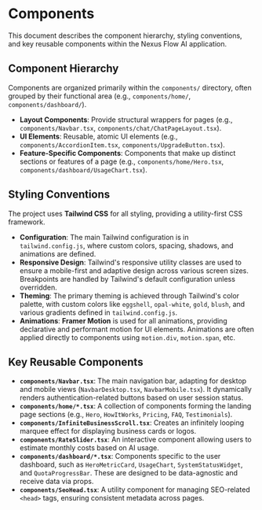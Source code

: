 # Components

This document describes the component hierarchy, styling conventions, and key reusable components within the Nexus Flow AI application.

## Component Hierarchy

Components are organized primarily within the `components/` directory, often grouped by their functional area (e.g., `components/home/`, `components/dashboard/`).

*   **Layout Components**: Provide structural wrappers for pages (e.g., `components/Navbar.tsx`, `components/chat/ChatPageLayout.tsx`).
*   **UI Elements**: Reusable, atomic UI elements (e.g., `components/AccordionItem.tsx`, `components/UpgradeButton.tsx`).
*   **Feature-Specific Components**: Components that make up distinct sections or features of a page (e.g., `components/home/Hero.tsx`, `components/dashboard/UsageChart.tsx`).

## Styling Conventions

The project uses **Tailwind CSS** for all styling, providing a utility-first CSS framework.

*   **Configuration**: The main Tailwind configuration is in `tailwind.config.js`, where custom colors, spacing, shadows, and animations are defined.
*   **Responsive Design**: Tailwind's responsive utility classes are used to ensure a mobile-first and adaptive design across various screen sizes. Breakpoints are handled by Tailwind's default configuration unless overridden.
*   **Theming**: The primary theming is achieved through Tailwind's color palette, with custom colors like `eggshell`, `opal-white`, `gold`, `blush`, and various gradients defined in `tailwind.config.js`.
*   **Animations**: **Framer Motion** is used for all animations, providing declarative and performant motion for UI elements. Animations are often applied directly to components using `motion.div`, `motion.span`, etc.

## Key Reusable Components

*   **`components/Navbar.tsx`**: The main navigation bar, adapting for desktop and mobile views (`NavbarDesktop.tsx`, `NavbarMobile.tsx`). It dynamically renders authentication-related buttons based on user session status.
*   **`components/home/*.tsx`**: A collection of components forming the landing page sections (e.g., `Hero`, `HowItWorks`, `Pricing`, `FAQ`, `Testimonials`).
*   **`components/InfiniteBusinessScroll.tsx`**: Creates an infinitely looping marquee effect for displaying business cards or logos.
*   **`components/RateSlider.tsx`**: An interactive component allowing users to estimate monthly costs based on AI usage.
*   **`components/dashboard/*.tsx`**: Components specific to the user dashboard, such as `HeroMetricCard`, `UsageChart`, `SystemStatusWidget`, and `QuotaProgressBar`. These are designed to be data-agnostic and receive data via props.
*   **`components/SeoHead.tsx`**: A utility component for managing SEO-related `<head>` tags, ensuring consistent metadata across pages.
